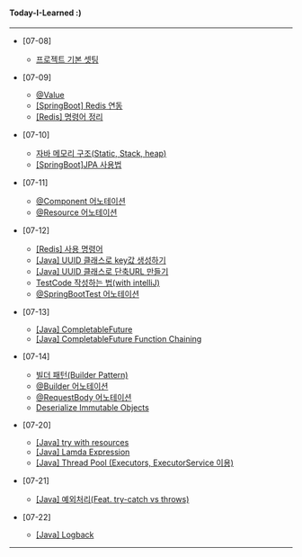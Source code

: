 #### Today-I-Learned :)

---

+ [07-08]
  + [프로젝트 기본 셋팅](https://www.notion.so/07-08-e24a5b5c52224901b361b301ac31a048)
+ [07-09]
  + [@Value](https://www.notion.so/Value-b963cabc7e9d4475a3967f3236a338fc)
  + [[SpringBoot] Redis 연동](https://www.notion.so/SpringBoot-Redis-86e07f570d5743a0b913a5925c073a63)
  + [[Redis] 명령어 정리](https://www.notion.so/Redis-fa4906140e8743c993ab54c0f2171b5f)

+ [07-10]
  + [자바 메모리 구조(Static, Stack, heap)](https://www.notion.so/JAVA-Static-Stack-heap-b964277b8ac14653af68ef623466cbca)
  + [[SpringBoot]JPA 사용법](https://www.notion.so/JPA-JPA-175c14ba62064a07945fe6f75004651b)

+ [07-11]
  + [@Component 어노테이션](https://www.notion.so/Component-822eaac5756c4ae8a1f929d02ee7753f)
  + [@Resource 어노테이션](https://www.notion.so/Resource-aa324d98527a421483cda96a258f32cc)

+ [07-12]
  + [[Redis] 사용 명령어](https://www.notion.so/Redis-41f2f693ec0c455db62cb2ee409bf6df)
  + [[Java] UUID 클래스로 key값 생성하기](https://www.notion.so/Java-UUID-key-db59b8894015448d83d433b9bc8c0505)
  + [[Java] UUID 클래스로 단축URL 만들기](https://www.notion.so/JAVA-UUID-URL-da5ec209b6694ae6b4559a2fbb5861a7)
  + [TestCode 작성하는 법(with intelliJ)](https://www.notion.so/TestCode-with-intelliJ-5686a7deed9e45579a3187b04b60ad89)
  + [@SpringBootTest 어노테이션](https://www.notion.so/SpringBootTest-88bfc38b2d684091812b0fa5380ec77a)

+ [07-13]
  + [[Java] CompletableFuture](https://www.notion.so/Java-CompletableFuture-7d884e622183499caf6441d94e12d3d8)
  + [[Java] CompletableFuture Function Chaining](https://www.notion.so/Java-CompletableFuture-Function-Chaining-9e120247a8554c43b72ddcda90345f59)

+ [07-14]
  + [빌더 패턴(Builder Pattern)](https://www.notion.so/Builder-Pattern-3a724ae3914b4007a93673cfa3371796)
  + [@Builder 어노테이션](https://www.notion.so/builder-3f65205283de44dab533af5a5b3cb7e8)
  + [@RequestBody 어노테이션](https://www.notion.so/RequestBody-ef06a5c7aa4b456580f77f72ff8f631b)
  + [Deserialize Immutable Objects](https://www.notion.so/Deserialize-Immutable-Objects-with-Jackson-750b8306a8c64efbb3f875dcc9846c9c)
  
  
+ [07-20]
  + [[Java] try with resources](https://www.notion.so/Java-try-with-resources-e76ff050d0834b4a84e7484be7e38d36)
  + [[Java] Lamda Expression](https://www.notion.so/Java-Lamda-Expression-d6a746de8b7e46878b727402b7c6ead5)
  + [[Java] Thread Pool (Executors, ExecutorService 이용)](https://www.notion.so/Java-Thread-Pool-Executors-ExecutorService-c2796443098946dc86da9b4aff6caa79)
  
+ [07-21]
  + [[Java] 예외처리(Feat. try-catch vs throws)](https://www.notion.so/Java-Feat-try-catch-vs-throws-af0a5d7720dd41f881dcce4fb971c7d7)
  
+ [07-22]
  + [[Java] Logback](https://www.notion.so/Java-Logback-9c8a3d42531942ce9254401015094bcd)

---
